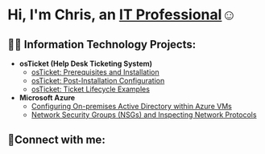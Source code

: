 <h1>Hi, I'm Chris, an <a href="https://linkedin.com/in/CBrown723">IT Professional</a>☺</h1>

<h2>👨‍💻 Information Technology Projects:</h2>

- <b>osTicket (Help Desk Ticketing System)</b>
  - [osTicket: Prerequisites and Installation](https://github.com/Cbrown723/osticket-prereqs)
  - [osTicket: Post-Installation Configuration](https://github.com/Cbrown723/post-install-config)
  - [osTicket: Ticket Lifecycle Examples](https://github.com/Cbrown723/ticket-lifecycle)
- <b>Microsoft Azure</b>
  - [Configuring On-premises Active Directory within Azure VMs](https://github.com/Cbrown723/configure-ad)
  - [Network Security Groups (NSGs) and Inspecting Network Protocols](https://github.com/Cbrown723/azure-network-protocols)

<h2>🤳Connect with me:</h2>

[linkedin]: https://linkedin.com/in/CBrown723
